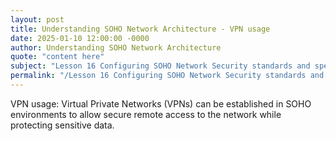 ```yaml
---
layout: post
title: Understanding SOHO Network Architecture - VPN usage
date: 2025-01-10 12:00:00 -0000
author: Understanding SOHO Network Architecture
quote: "content here"
subject: "Lesson 16 Configuring SOHO Network Security standards and specifications"
permalink: "/Lesson 16 Configuring SOHO Network Security standards and specifications/Understanding SOHO Network Architecture/Understanding SOHO Network Architecture - VPN usage"
---
```


VPN usage: Virtual Private Networks (VPNs) can be established in SOHO environments to allow secure remote access to the network while protecting sensitive data.
